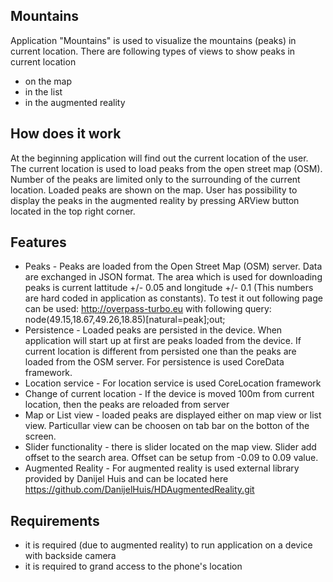 ## Mountains

Application "Mountains" is used to visualize the mountains (peaks) in current location.
There are following types of views to show peaks in current location
- on the map
- in the list
- in the augmented reality

## How does it work

At the beginning application will find out the current location of the user.
The current location is used to load peaks from the open street map (OSM). Number of the peaks are limited only to the surrounding of the current location.
Loaded peaks are shown on the map. User has possibility to display the peaks in the augmented reality by pressing ARView button located in the top right corner.

## Features
- Peaks - Peaks are loaded from the Open Street Map (OSM) server. Data are exchanged in JSON format. The area which is used for downloading peaks is current lattitude +/- 0.05 and longitude +/- 0.1 (This numbers are hard coded in application as constants). To test it out following page can be used: http://overpass-turbo.eu with following query: node(49.15,18.67,49.26,18.85)[natural=peak];out;  
- Persistence - Loaded peaks are persisted in the device. When application will start up at first are peaks loaded from the device. If current location is different from persisted one than the peaks are loaded from the OSM server. For persistence is used CoreData framework.
- Location service - For location service is used CoreLocation framework
- Change of current location - If the device is moved 100m from current location, then the peaks are reloaded from server
- Map or List view - loaded peaks are displayed either on map view or list view. Particullar view can be choosen on tab bar on the botton of the screen.
- Slider functionality - there is slider located on the map view. Slider add offset to the search area. Offset can be setup from -0.09 to 0.09 value. 
- Augmented Reality - For augmented reality is used external library provided by Danijel Huis and can be located here https://github.com/DanijelHuis/HDAugmentedReality.git

## Requirements
- it is required (due to augmented reality) to run application on a device with backside camera
- it is required to grand access to the phone's location
